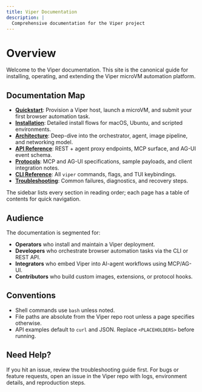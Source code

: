 ```yaml
---
title: Viper Documentation
description: |
  Comprehensive documentation for the Viper project
---
```


# Overview

Welcome to the Viper documentation. This site is the canonical guide for installing, operating, and extending the Viper microVM automation platform.

## Documentation Map

- **[Quickstart](/docs/getting-started/quickstart)**: Provision a Viper host, launch a microVM, and submit your first browser automation task.
- **[Installation](/docs/install)**: Detailed install flows for macOS, Ubuntu, and scripted environments.
- **[Architecture](/docs/architecture)**: Deep-dive into the orchestrator, agent, image pipeline, and networking model.
- **[API Reference](/docs/api-reference)**: REST + agent proxy endpoints, MCP surface, and AG-UI event schema.
- **[Protocols](/docs/protocols)**: MCP and AG-UI specifications, sample payloads, and client integration notes.
- **[CLI Reference](/docs/reference/cli)**: All `viper` commands, flags, and TUI keybindings.
- **[Troubleshooting](/docs/setup/troubleshooting)**: Common failures, diagnostics, and recovery steps.

The sidebar lists every section in reading order; each page has a table of contents for quick navigation.

## Audience

The documentation is segmented for:

- **Operators** who install and maintain a Viper deployment.
- **Developers** who orchestrate browser automation tasks via the CLI or REST API.
- **Integrators** who embed Viper into AI-agent workflows using MCP/AG-UI.
- **Contributors** who build custom images, extensions, or protocol hooks.

## Conventions

- Shell commands use `bash` unless noted.
- File paths are absolute from the Viper repo root unless a page specifies otherwise.
- API examples default to `curl` and JSON. Replace `<PLACEHOLDERS>` before running.

## Need Help?

If you hit an issue, review the troubleshooting guide first. For bugs or feature requests, open an issue in the Viper repo with logs, environment details, and reproduction steps.
